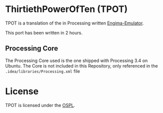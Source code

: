 # ThirtiethPowerOfTen (TPOT)
TPOT is a translation of the in Processing written [Engima-Emulator](https://github.com/Code-Bullet/Enigma-Simulator).

This port has been written in 2 hours.

## Processing Core
The Processing Core used is the one shipped with Processing 3.4 on Ubuntu.
The Core is not included in this Repository, only referenced in the `.idea/libraries/Processing.xml` file 

# License
TPOT is licensed under the [OSPL](LICENSE).